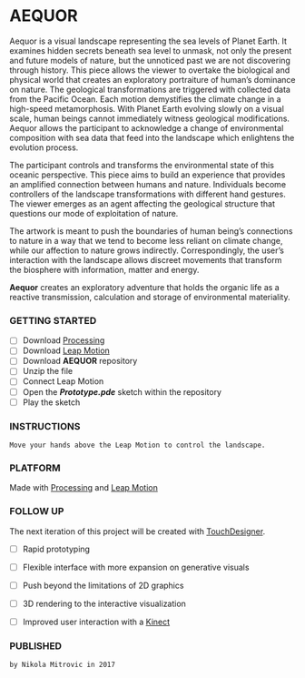 # AEQUOR

Aequor is a visual landscape representing the sea levels of Planet Earth. It examines hidden secrets beneath sea level to unmask, not only the present and future models of nature, but the unnoticed past we are not discovering through history. This piece allows the viewer to overtake the biological and physical world that creates an exploratory portraiture of human’s dominance on nature. The geological transformations are triggered with collected data from the Pacific Ocean. Each motion demystifies the climate change in a high-speed metamorphosis. With Planet Earth evolving slowly on a visual scale, human beings cannot immediately witness geological modifications. Aequor allows the participant to acknowledge a change of environmental composition with sea data that feed into the landscape which enlightens the evolution process.

The participant controls and transforms the environmental state of this oceanic perspective. This piece aims to build an experience that provides an amplified connection between humans and nature. Individuals become controllers of the landscape transformations with different hand gestures. The viewer emerges as an agent affecting the geological structure that questions our mode of exploitation of nature.

The artwork is meant to push the boundaries of human being’s connections to nature in a way that we tend to become less reliant on climate change, while our affection to nature grows indirectly. Correspondingly, the user’s interaction with the landscape allows discreet movements that transform the biosphere with information, matter and energy.

**Aequor** creates an exploratory adventure that holds the organic life as a reactive transmission, calculation and storage of environmental materiality.

### GETTING STARTED

- [ ] Download [Processing](https://processing.org/download/)
- [ ] Download [Leap Motion](https://developer.leapmotion.com/windows-vr)
- [ ] Download **AEQUOR** repository
- [ ] Unzip the file
- [ ] Connect Leap Motion
- [ ] Open the **_Prototype.pde_** sketch within the repository
- [ ] Play the sketch

### INSTRUCTIONS

```
Move your hands above the Leap Motion to control the landscape.
```

### PLATFORM

Made with [Processing](https://processing.org/download/) and [Leap Motion](https://developer.leapmotion.com/windows-vr)


### FOLLOW UP

The next iteration of this project will be created with [TouchDesigner](https://www.derivative.ca/099/Downloads/).

- [ ] Rapid prototyping
- [ ] Flexible interface with more expansion on generative visuals
- [ ] Push beyond the limitations of 2D graphics
- [ ] 3D rendering to the interactive visualization
- [ ] Improved user interaction with a [Kinect](https://developer.microsoft.com/en-us/windows/kinect)


### PUBLISHED

```
by Nikola Mitrovic in 2017
```
